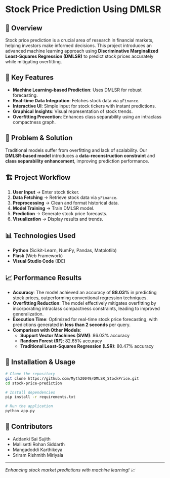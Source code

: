 # Stock Price Prediction Using DMLSR

## 📌 Overview
Stock price prediction is a crucial area of research in financial markets, helping investors make informed decisions. This project introduces an advanced machine learning approach using **Discriminative Marginalized Least-Squares Regression (DMLSR)** to predict stock prices accurately while mitigating overfitting.

## 🚀 Key Features
- **Machine Learning-based Prediction**: Uses DMLSR for robust forecasting.
- **Real-time Data Integration**: Fetches stock data via `yFinance`.
- **Interactive UI**: Simple input for stock tickers with instant predictions.
- **Graphical Insights**: Visual representation of stock trends.
- **Overfitting Prevention**: Enhances class separability using an intraclass compactness graph.

## 🎯 Problem & Solution
Traditional models suffer from overfitting and lack of scalability. Our **DMLSR-based model** introduces a **data-reconstruction constraint** and **class separability enhancement**, improving prediction performance.

## 🏗️ Project Workflow
1. **User Input** → Enter stock ticker.
2. **Data Fetching** → Retrieve stock data via `yFinance`.
3. **Preprocessing** → Clean and format historical data.
4. **Model Training** → Train DMLSR model.
5. **Prediction** → Generate stock price forecasts.
6. **Visualization** → Display results and trends.

## 📊 Technologies Used
- **Python** (Scikit-Learn, NumPy, Pandas, Matplotlib)
- **Flask** (Web Framework)
- **Visual Studio Code** (IDE)

## 📈 Performance Results
- **Accuracy**: The model achieved an accuracy of **88.03%** in predicting stock prices, outperforming conventional regression techniques.
- **Overfitting Reduction**: The model effectively mitigates overfitting by incorporating intraclass compactness constraints, leading to improved generalization.
- **Execution Time**: Optimized for real-time stock price forecasting, with predictions generated in **less than 2 seconds** per query.
- **Comparison with Other Models**:
  - **Support Vector Machines (SVM)**: 86.03% accuracy
  - **Random Forest (RF)**: 82.65% accuracy
  - **Traditional Least-Squares Regression (LSR)**: 80.47% accuracy

## 📌 Installation & Usage
```sh
# Clone the repository
git clone https://github.com/Myth20049/DMLSR_StockPrice.git
cd stock-price-prediction

# Install dependencies
pip install -r requirements.txt

# Run the application
python app.py
```

## 🤝 Contributors
- Addanki Sai Sujith
- Mallisetti Rohan Siddarth
- Mangadoddi Karthikeya
- Sriram Rishmith Miriyala

---
_Enhancing stock market predictions with machine learning! 📈_

